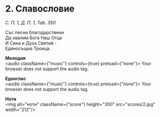 # 2. Славословие  

*С. П. 1, Д. П. 1, Tab. 350*  

Със песни благодарствени  
Да хвалим Бога Наш Отца  
И Сина и Духа Светий -  
Единосъщна Троица.  

__Мелодия__  
<audio className={"music"} controls={true} preload={"none"}><source src="mp3/2.mp3" type="audio/mpeg"/>
Your browser does not support the audio tag.
</audio>  

__Едноглас__  
<audio className={"music"} controls={true} preload={"none"}><source src="transp/2.mp3" type="audio/mpeg"/>
Your browser does not support the audio tag.
</audio>  

__Ноти__  
<img alt="ноти" className={"score"} height="300" src="scores/2.jpg" width="212"/>
